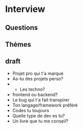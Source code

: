 # Interview

## Questions

## Thèmes

## draft

- Projet pro qui t'a marqué
- As-tu des projets perso?
- - Les techno?
- frontend ou backend?
- Le bug qui t'a fait transpirer
- Ton langage/framework préféré
- Codes tu toujours
- Quelle type de dev es tu?
- Un livre que tu me conseil?
